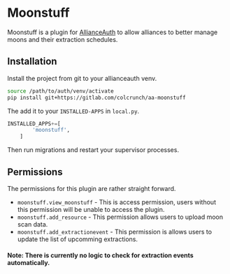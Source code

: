 # Moonstuff

Moonstuff is a plugin for [AllianceAuth](https://gitlab.com/allianceauth/allianceauth) to allow alliances to better manage moons and their
extraction schedules.

## Installation

Install the project from git to your allianceauth venv.

```bash
source /path/to/auth/venv/activate
pip install git+https://gitlab.com/colcrunch/aa-moonstuff
```

The add it to your `INSTALLED-APPS` in `local.py`.
```python
INSTALLED_APPS+=[
        'moonstuff',
    ]
```

Then run migrations and restart your supervisor processes.

## Permissions

The permissions for this plugin are rather straight forward.

* `moonstuff.view_moonstuff` - This is access permission, users without this permission will be unable to access the plugin.
* `moonstuff.add_resource` - This permission allows users to upload moon scan data.
* `moonstuff.add_extractionevent` - This permission is allows users to update the list of upcomming extractions. 

#### Note: There is currently no logic to check for extraction events automatically. 